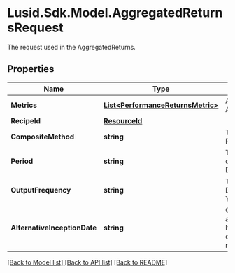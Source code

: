 # Lusid.Sdk.Model.AggregatedReturnsRequest
The request used in the AggregatedReturns.

## Properties

Name | Type | Description | Notes
------------ | ------------- | ------------- | -------------
**Metrics** | [**List&lt;PerformanceReturnsMetric&gt;**](PerformanceReturnsMetric.md) | A list of metrics to calculate in the AggregatedReturns. | 
**RecipeId** | [**ResourceId**](ResourceId.md) |  | [optional] 
**CompositeMethod** | **string** | The method used to calculate the Portfolio performance: Equal/Asset. | [optional] 
**Period** | **string** | The type of the returns used to calculate the aggregation result: Daily/Monthly. | [optional] 
**OutputFrequency** | **string** | The type of calculated output: Daily/Weekly/Monthly/Quarterly/Half-Yearly/Yearly. | [optional] 
**AlternativeInceptionDate** | **string** | Optional - either a date, or the key for a portfolio property containing a date. If provided, the given date will override the inception date for this request. | [optional] 

[[Back to Model list]](../README.md#documentation-for-models) [[Back to API list]](../README.md#documentation-for-api-endpoints) [[Back to README]](../README.md)

